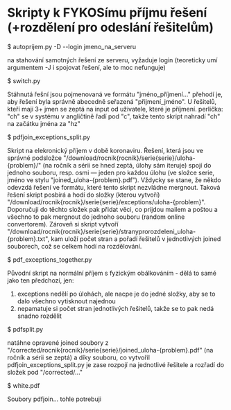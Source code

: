 # Skripty k FYKOSímu příjmu řešení (+rozdělení pro odeslání řešitelům)

$ autoprijem.py -D --login jmeno_na_serveru

na stahování samotných řešení ze serveru, vyžaduje login
(teoreticky umí argumentem -J i spojovat řešení, ale to moc nefunguje)

$ switch.py 

Stáhnutá řešní jsou pojmenovaná ve formátu "jméno_příjmení..."
přehodí je, aby řešení byla správně abecedně seřazená "přijmení_jméno". U řešitelů, kteří mají 3+ jmen se zeptá na input od uživatele, které je příjmení.
perlička: "ch" se v systému v angličtině řadí pod "c", takže tento skript nahradí "ch" na začátku jména za "hz"

$ pdfjoin_exceptions_split.py

Skript na elekronický příjem v době koronaviru. Řešení, která jsou ve správné podsložce "/download/rocnik{rocnik}/serie{serie}/uloha-{problem}/" (na ročník a sérii se hned zeptá, úlohy sám iteruje) spojí do jednoho souboru, resp. osmi — jeden pro každou úlohu (ve složce serie, jméno ve stylu "joined_uloha-{problem}.pdf").
Vždycky se stane, že někdo odevzdá řešení ve formátu, které tento skript nezvládne mergnout. Taková řešení skript posbírá a hodí do složky (kterou vytvoří) "/download/rocnik{rocnik}/serie{serie}/exceptions/uloha-{problem}". Doporučuji do těchto složek pak přidat věci, co prijdou mailem a poštou a všechno to pak mergnout do jednoho souboru (random online convertorem).
Zároveň si skript vytvoří "/download/rocnik{rocnik}/serie{serie}/stranyprorozdeleni_uloha-{problem}.txt", kam uloží počet stran a pořadí řešitelů v jednotlivých joined souborech, což se celkem hodí na rozdělování.

$ pdf_exceptions_together.py

Původní skript na normální příjem s fyzickým obálkováním - dělá to samé jako ten předchozí, jen:
1) exceptions nedělí po úlohách, ale nacpe je do jedné složky, aby se to dalo všechno vytisknout najednou
2) nepamatuje si počet stran jednotlivých řešitelů, takže se to pak nedá snadno rozdělit

$ pdfsplit.py

natáhne opravené joined soubory z "/corrected/rocnik{rocnik}/serie{serie}/joined_uloha-{problem}.pdf" (na ročník a sérii se zeptá) a díky souboru, co vytvořil pdfjoin_exceptions_split.py je zase rozpojí na jednotlivé řešitele a rozřadí do složek pod "/corrected/..."


$ white.pdf

Soubory pdfjoin... tohle potrebuji
